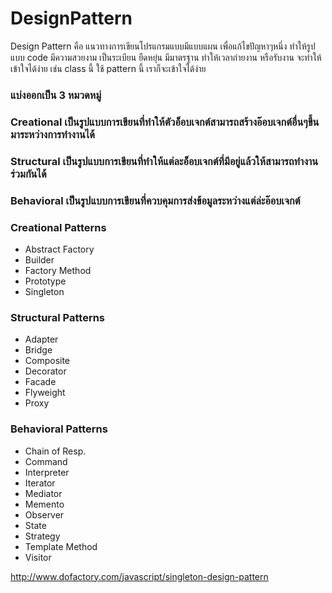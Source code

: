 # DesignPattern

Design Pattern คือ แนวทางการเขียนโปรแกรมแบบมีแบบแผน เพื่อแก้ไขปัญหาๆหนึ่ง ทำให้รูปแบบ code มีความสวยงาม เป็นระเบียน ยืดหยุ่น มีมาตรฐาน ทำให้เวลาถ่ายงาน หรือรับงาน จะทำให้เข้าใจได้ง่าย เช่น class นี้ ใช้ pattern นี้ เราก็จะเข้าใจได้ง่าย

### แบ่งออกเป็น 3 หมวดหมู่

### Creational เป็นรูปแบบการเขียนที่ทำให้ตัวอ็อบเจกต์สามารถสร้างอ๊อบเจกต์อื่นๆขึ้นมาระหว่างการทำงานได้
### Structural เป็นรูปแบบการเขียนที่ทำให้แต่ละอ็อบเจกต์ที่มีอยู่แล้วให้สามารถทำงานร่วมกันได้
### Behavioral เป็นรูปแบบการเขียนที่ควบคุมการส่งข้อมูลระหว่างแต่ล่ะอ๊อบเจกต์

### Creational Patterns
- Abstract Factory
- Builder
- Factory Method
- Prototype
- Singleton

### Structural Patterns
- Adapter
- Bridge
- Composite
- Decorator
- Facade
- Flyweight
- Proxy

### Behavioral Patterns
- Chain of Resp.
- Command
- Interpreter
- Iterator
- Mediator
- Memento
- Observer
- State
- Strategy
- Template Method
- Visitor



























http://www.dofactory.com/javascript/singleton-design-pattern
